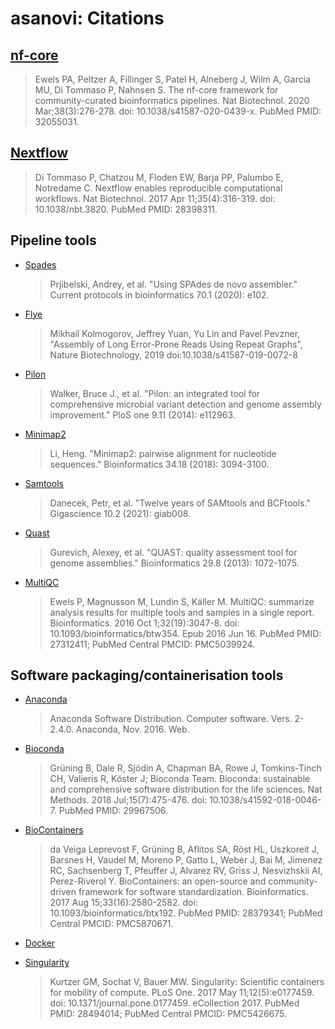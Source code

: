 # asanovi: Citations

## [nf-core](https://pubmed.ncbi.nlm.nih.gov/32055031/)

> Ewels PA, Peltzer A, Fillinger S, Patel H, Alneberg J, Wilm A, Garcia MU, Di Tommaso P, Nahnsen S. The nf-core framework for community-curated bioinformatics pipelines. Nat Biotechnol. 2020 Mar;38(3):276-278. doi: 10.1038/s41587-020-0439-x. PubMed PMID: 32055031.

## [Nextflow](https://pubmed.ncbi.nlm.nih.gov/28398311/)

> Di Tommaso P, Chatzou M, Floden EW, Barja PP, Palumbo E, Notredame C. Nextflow enables reproducible computational workflows. Nat Biotechnol. 2017 Apr 11;35(4):316-319. doi: 10.1038/nbt.3820. PubMed PMID: 28398311.

## Pipeline tools

* [Spades](https://github.com/ablab/spades)
	> Prjibelski, Andrey, et al. "Using SPAdes de novo assembler." Current protocols in bioinformatics 70.1 (2020): e102.
* [Flye](https://github.com/fenderglass/Flye)
	> Mikhail Kolmogorov, Jeffrey Yuan, Yu Lin and Pavel Pevzner, "Assembly of Long Error-Prone Reads Using Repeat Graphs", Nature Biotechnology, 2019 doi:10.1038/s41587-019-0072-8
* [Pilon](https://github.com/broadinstitute/pilon)
	> Walker, Bruce J., et al. "Pilon: an integrated tool for comprehensive microbial variant detection and genome assembly improvement." PloS one 9.11 (2014): e112963.
* [Minimap2](https://github.com/lh3/minimap2)
	> Li, Heng. "Minimap2: pairwise alignment for nucleotide sequences." Bioinformatics 34.18 (2018): 3094-3100.
* [Samtools](https://github.com/samtools/samtools)
	> Danecek, Petr, et al. "Twelve years of SAMtools and BCFtools." Gigascience 10.2 (2021): giab008.
* [Quast](https://github.com/ablab/quast)
	> Gurevich, Alexey, et al. "QUAST: quality assessment tool for genome assemblies." Bioinformatics 29.8 (2013): 1072-1075.
* [MultiQC](https://www.ncbi.nlm.nih.gov/pubmed/27312411/)
    > Ewels P, Magnusson M, Lundin S, Käller M. MultiQC: summarize analysis results for multiple tools and samples in a single report. Bioinformatics. 2016 Oct 1;32(19):3047-8. doi: 10.1093/bioinformatics/btw354. Epub 2016 Jun 16. PubMed PMID: 27312411; PubMed Central PMCID: PMC5039924.

## Software packaging/containerisation tools

* [Anaconda](https://anaconda.com)
    > Anaconda Software Distribution. Computer software. Vers. 2-2.4.0. Anaconda, Nov. 2016. Web.

* [Bioconda](https://pubmed.ncbi.nlm.nih.gov/29967506/)
    > Grüning B, Dale R, Sjödin A, Chapman BA, Rowe J, Tomkins-Tinch CH, Valieris R, Köster J; Bioconda Team. Bioconda: sustainable and comprehensive software distribution for the life sciences. Nat Methods. 2018 Jul;15(7):475-476. doi: 10.1038/s41592-018-0046-7. PubMed PMID: 29967506.

* [BioContainers](https://pubmed.ncbi.nlm.nih.gov/28379341/)
    > da Veiga Leprevost F, Grüning B, Aflitos SA, Röst HL, Uszkoreit J, Barsnes H, Vaudel M, Moreno P, Gatto L, Weber J, Bai M, Jimenez RC, Sachsenberg T, Pfeuffer J, Alvarez RV, Griss J, Nesvizhskii AI, Perez-Riverol Y. BioContainers: an open-source and community-driven framework for software standardization. Bioinformatics. 2017 Aug 15;33(16):2580-2582. doi: 10.1093/bioinformatics/btx192. PubMed PMID: 28379341; PubMed Central PMCID: PMC5870671.

* [Docker](https://dl.acm.org/doi/10.5555/2600239.2600241)

* [Singularity](https://pubmed.ncbi.nlm.nih.gov/28494014/)
    > Kurtzer GM, Sochat V, Bauer MW. Singularity: Scientific containers for mobility of compute. PLoS One. 2017 May 11;12(5):e0177459. doi: 10.1371/journal.pone.0177459. eCollection 2017. PubMed PMID: 28494014; PubMed Central PMCID: PMC5426675.
